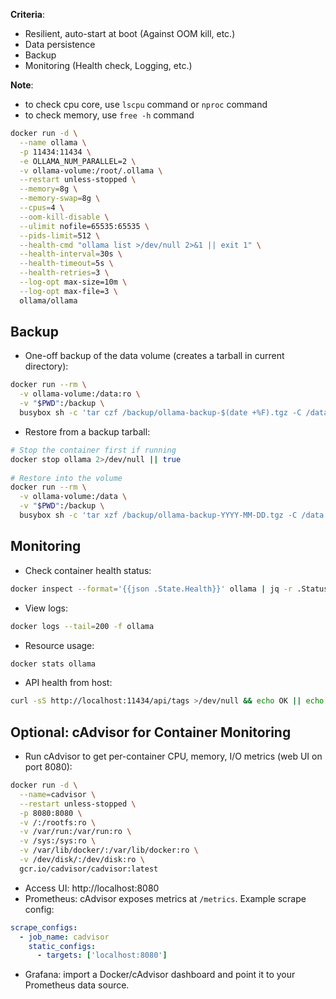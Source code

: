 **Criteria**:
- Resilient, auto-start at boot (Against OOM kill, etc.)
- Data persistence
- Backup
- Monitoring (Health check, Logging, etc.)

**Note**:
- to check cpu core, use `lscpu` command or `nproc` command
- to check memory, use `free -h` command

```bash
docker run -d \
  --name ollama \
  -p 11434:11434 \
  -e OLLAMA_NUM_PARALLEL=2 \
  -v ollama-volume:/root/.ollama \
  --restart unless-stopped \
  --memory=8g \
  --memory-swap=8g \
  --cpus=4 \
  --oom-kill-disable \
  --ulimit nofile=65535:65535 \
  --pids-limit=512 \
  --health-cmd "ollama list >/dev/null 2>&1 || exit 1" \
  --health-interval=30s \
  --health-timeout=5s \
  --health-retries=3 \
  --log-opt max-size=10m \
  --log-opt max-file=3 \
  ollama/ollama
```

Backup
-------
- One-off backup of the data volume (creates a tarball in current directory):
```bash
docker run --rm \
  -v ollama-volume:/data:ro \
  -v "$PWD":/backup \
  busybox sh -c 'tar czf /backup/ollama-backup-$(date +%F).tgz -C /data .'
```

- Restore from a backup tarball:
```bash
# Stop the container first if running
docker stop ollama 2>/dev/null || true
    
# Restore into the volume
docker run --rm \
  -v ollama-volume:/data \
  -v "$PWD":/backup \
  busybox sh -c 'tar xzf /backup/ollama-backup-YYYY-MM-DD.tgz -C /data'
```

Monitoring
----------
- Check container health status:
```bash
docker inspect --format='{{json .State.Health}}' ollama | jq -r .Status
```

- View logs:
```bash
docker logs --tail=200 -f ollama
```

- Resource usage:
```bash
docker stats ollama
```

- API health from host:
```bash
curl -sS http://localhost:11434/api/tags >/dev/null && echo OK || echo FAIL
```

Optional: cAdvisor for Container Monitoring
-------------------------------------------
- Run cAdvisor to get per-container CPU, memory, I/O metrics (web UI on port 8080):
```bash
docker run -d \
  --name=cadvisor \
  --restart unless-stopped \
  -p 8080:8080 \
  -v /:/rootfs:ro \
  -v /var/run:/var/run:ro \
  -v /sys:/sys:ro \
  -v /var/lib/docker/:/var/lib/docker:ro \
  -v /dev/disk/:/dev/disk:ro \
  gcr.io/cadvisor/cadvisor:latest
```

- Access UI: http://localhost:8080
- Prometheus: cAdvisor exposes metrics at `/metrics`. Example scrape config:
```yaml
scrape_configs:
  - job_name: cadvisor
    static_configs:
      - targets: ['localhost:8080']
```
- Grafana: import a Docker/cAdvisor dashboard and point it to your Prometheus data source.